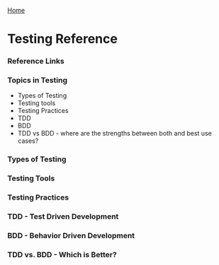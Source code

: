 [Home](../)

# Testing Reference

### Reference Links

### Topics in Testing

- Types of Testing
- Testing tools
- Testing Practices
- TDD
- BDD
- TDD vs BDD - where are the strengths between both and best use cases?

### Types of Testing

### Testing Tools

### Testing Practices

### TDD - Test Driven Development

### BDD - Behavior Driven Development

### TDD vs. BDD - Which is Better?
